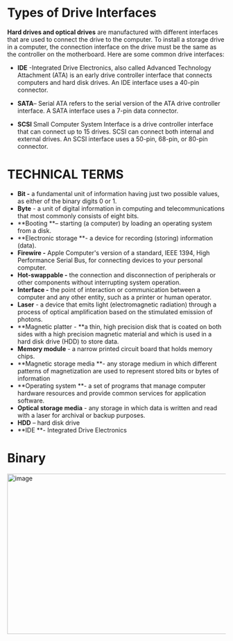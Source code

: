 # Types of Drive Interfaces

**Hard drives and optical drives** are manufactured with different interfaces that are used to connect the drive to the computer. To install a storage drive in a computer, the connection interface on the drive must be the same as the controller on the motherboard. Here are some common drive interfaces:
*  **IDE** -Integrated Drive Electronics, also called Advanced Technology Attachment (ATA) is an early drive controller interface that connects computers and hard disk drives. An IDE interface uses a 40-pin connector.

* **SATA**– Serial ATA refers to the serial version of the ATA drive controller interface. A SATA interface uses a 7-pin data connector.
* **SCSI**  Small Computer System Interface is a drive controller interface that can connect up to 15 drives. SCSI can connect both internal and external drives. An SCSI interface uses a 50-pin, 68-pin, or 80-pin connector.

# TECHNICAL TERMS


*	**Bit -** a fundamental unit of information having just two possible values, as either of the
binary digits 0 or 1.
*	**Byte** - a unit of digital information in computing and telecommunications that most
commonly consists of eight bits.
*	**Booting **– starting (a computer) by loading an operating system from a disk.
*	**Electronic storage **- a device for recording (storing) information (data).
*	**Firewire -** Apple Computer's version of a standard, IEEE 1394, High Performance Serial
Bus, for connecting devices to your personal computer.
*   **Hot-swappable -** the connection and disconnection of peripherals or other components
without interrupting system operation.
*	**Interface -** the point of interaction or communication between a computer and any other entity, such as a printer or human operator.
*	**Laser** - a device that emits light (electromagnetic radiation) through a process of optical
amplification based on the stimulated emission of photons.
*	**Magnetic platter - **a thin, high precision disk that is coated on both sides with a high
precision magnetic material and which is used in a hard disk drive
(HDD) to store data.
*	**Memory module** - a narrow printed circuit board that holds memory chips.
*	**Magnetic storage media **- any storage medium in which different patterns of magnetization are used to represent stored bits or bytes of information
*	**Operating system **- a set of programs that manage computer hardware resources and
provide common services for application software.
*	**Optical storage media** - any storage in which data is written and read with a laser for
archival or backup purposes.
*	**HDD** – hard disk drive
*	**IDE **- Integrated Drive Electronics

# Binary

<img width="1042" height="369" alt="image" src="https://github.com/user-attachments/assets/fc48524e-724f-4efe-a42d-c58519133701" />
